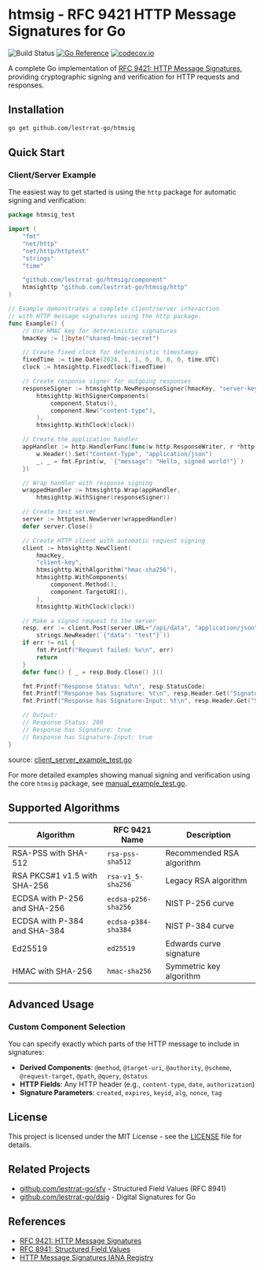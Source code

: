 # htmsig - RFC 9421 HTTP Message Signatures for Go

![Build Status](https://github.com/lestrrat-go/htmsig/workflows/CI/badge.svg) [![Go Reference](https://pkg.go.dev/badge/github.com/lestrrat-go/htmsig.svg)](https://pkg.go.dev/github.com/lestrrat-go/htmsig) [![codecov.io](https://codecov.io/github/lestrrat-go/htmsig/coverage.svg?branch=main)](https://codecov.io/github/lestrrat-go/htmsig?branch=main)

A complete Go implementation of [RFC 9421: HTTP Message Signatures](https://www.rfc-editor.org/rfc/rfc9421.html), providing cryptographic signing and verification for HTTP requests and responses.

## Installation

```bash
go get github.com/lestrrat-go/htmsig
```

## Quick Start

### Client/Server Example

The easiest way to get started is using the `http` package for automatic signing and verification:

<!-- INCLUDE(examples/client_server_example_test.go) -->
```go
package htmsig_test

import (
	"fmt"
	"net/http"
	"net/http/httptest"
	"strings"
	"time"

	"github.com/lestrrat-go/htmsig/component"
	htmsighttp "github.com/lestrrat-go/htmsig/http"
)

// Example demonstrates a complete client/server interaction
// with HTTP message signatures using the http package.
func Example() {
	// Use HMAC key for deterministic signatures
	hmacKey := []byte("shared-hmac-secret")

	// Create fixed clock for deterministic timestamps
	fixedTime := time.Date(2024, 1, 1, 0, 0, 0, 0, time.UTC)
	clock := htmsighttp.FixedClock(fixedTime)

	// Create response signer for outgoing responses
	responseSigner := htmsighttp.NewResponseSigner(hmacKey, "server-key",
		htmsighttp.WithSignerComponents(
			component.Status(),
			component.New("content-type"),
		),
		htmsighttp.WithClock(clock))

	// Create the application handler
	appHandler := http.HandlerFunc(func(w http.ResponseWriter, r *http.Request) {
		w.Header().Set("Content-Type", "application/json")
		_, _ = fmt.Fprint(w, `{"message": "Hello, signed world!"}`)
	})

	// Wrap handler with response signing
	wrappedHandler := htmsighttp.Wrap(appHandler,
		htmsighttp.WithSigner(responseSigner))

	// Create test server
	server := httptest.NewServer(wrappedHandler)
	defer server.Close()

	// Create HTTP client with automatic request signing
	client := htmsighttp.NewClient(
		hmacKey,
		"client-key",
		htmsighttp.WithAlgorithm("hmac-sha256"),
		htmsighttp.WithComponents(
			component.Method(),
			component.TargetURI(),
		),
		htmsighttp.WithClock(clock))

	// Make a signed request to the server
	resp, err := client.Post(server.URL+"/api/data", "application/json",
		strings.NewReader(`{"data": "test"}`))
	if err != nil {
		fmt.Printf("Request failed: %v\n", err)
		return
	}
	defer func() { _ = resp.Body.Close() }()

	fmt.Printf("Response Status: %d\n", resp.StatusCode)
	fmt.Printf("Response has Signature: %t\n", resp.Header.Get("Signature") != "")
	fmt.Printf("Response has Signature-Input: %t\n", resp.Header.Get("Signature-Input") != "")

	// Output:
	// Response Status: 200
	// Response has Signature: true
	// Response has Signature-Input: true
}

```
source: [client_server_example_test.go](https://github.com/lestrrat-go/htmsig/blob/main/client_server_example_test.go)
<!-- END INCLUDE -->

For more detailed examples showing manual signing and verification using the core `htmsig` package, see [manual_example_test.go](https://github.com/lestrrat-go/htmsig/blob/main/manual_example_test.go).

## Supported Algorithms

| Algorithm | RFC 9421 Name | Description |
|-----------|---------------|-------------|
| RSA-PSS with SHA-512 | `rsa-pss-sha512` | Recommended RSA algorithm |
| RSA PKCS#1 v1.5 with SHA-256 | `rsa-v1_5-sha256` | Legacy RSA algorithm |
| ECDSA with P-256 and SHA-256 | `ecdsa-p256-sha256` | NIST P-256 curve |
| ECDSA with P-384 and SHA-384 | `ecdsa-p384-sha384` | NIST P-384 curve |
| Ed25519 | `ed25519` | Edwards curve signature |
| HMAC with SHA-256 | `hmac-sha256` | Symmetric key algorithm |

## Advanced Usage

### Custom Component Selection

You can specify exactly which parts of the HTTP message to include in signatures:

- **Derived Components**: `@method`, `@target-uri`, `@authority`, `@scheme`, `@request-target`, `@path`, `@query`, `@status`
- **HTTP Fields**: Any HTTP header (e.g., `content-type`, `date`, `authorization`)
- **Signature Parameters**: `created`, `expires`, `keyid`, `alg`, `nonce`, `tag`

## License

This project is licensed under the MIT License - see the [LICENSE](LICENSE) file for details.

## Related Projects

- [github.com/lestrrat-go/sfv](https://github.com/lestrrat-go/sfv) - Structured Field Values (RFC 8941)
- [github.com/lestrrat-go/dsig](https://github.com/lestrrat-go/dsig) - Digital Signatures for Go

## References

- [RFC 9421: HTTP Message Signatures](https://www.rfc-editor.org/rfc/rfc9421.html)
- [RFC 8941: Structured Field Values](https://www.rfc-editor.org/rfc/rfc8941.html)
- [HTTP Message Signatures IANA Registry](https://www.iana.org/assignments/http-message-signatures/)